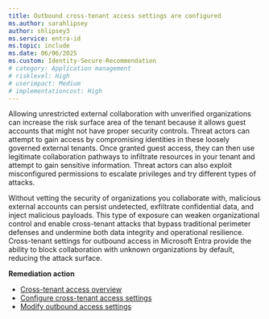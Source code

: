 ```yaml
---
title: Outbound cross-tenant access settings are configured 
ms.author: sarahlipsey
author: shlipsey3
ms.service: entra-id
ms.topic: include
ms.date: 06/06/2025
ms.custom: Identity-Secure-Recommendation
# category: Application management
# risklevel: High
# userimpact: Medium
# implementationcost: High
---
```

Allowing unrestricted external collaboration with unverified organizations can increase the risk surface area of the tenant because it allows guest accounts that might not have proper security controls. Threat actors can attempt to gain access by compromising identities in these loosely governed external tenants. Once granted guest access, they can then use legitimate collaboration pathways to infiltrate resources in your tenant and attempt to gain sensitive information. Threat actors can also exploit misconfigured permissions to escalate privileges and try different types of attacks.

Without vetting the security of organizations you collaborate with, malicious external accounts can persist undetected, exfiltrate confidential data, and inject malicious payloads. This type of exposure can weaken organizational control and enable cross-tenant attacks that bypass traditional perimeter defenses and undermine both data integrity and operational resilience. Cross-tenant settings for outbound access in Microsoft Entra provide the ability to block collaboration with unknown organizations by default, reducing the attack surface.

**Remediation action**

- [Cross-tenant access overview](../../external-id/cross-tenant-access-overview.md)
- [Configure cross-tenant access settings](../../external-id/cross-tenant-access-settings-b2b-collaboration.yml#configure-default-settings)
- [Modify outbound access settings](../../external-id/cross-tenant-access-settings-b2b-collaboration.yml)